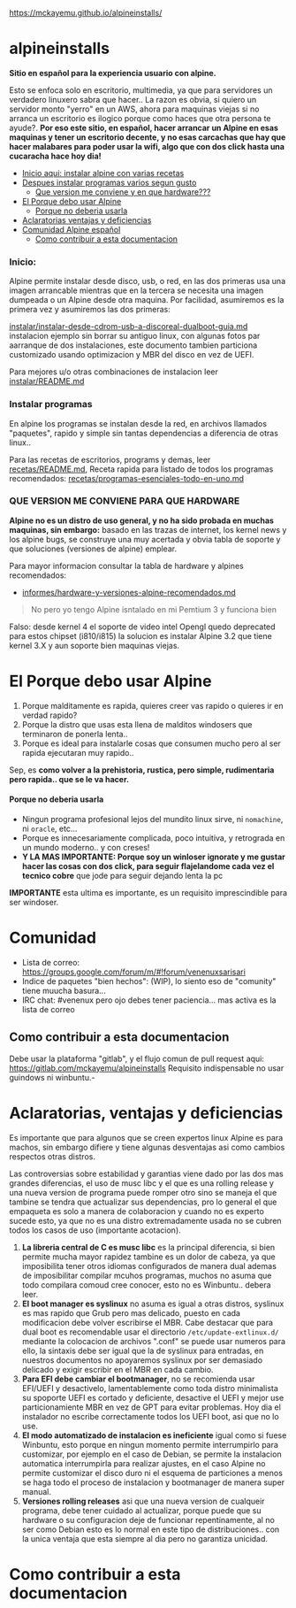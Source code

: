 https://mckayemu.github.io/alpineinstalls/

# alpineinstalls

**Sitio en español para la experiencia usuario con alpine.** 

Esto se enfoca solo en escritorio, multimedia, ya que para servidores un verdadero linuxero sabra que hacer..
La razon es obvia, si quiero un servidor monto "yerro" en un AWS, ahora para maquinas viejas 
si no arranca un escritorio es ilogico porque como haces que otra persona te ayude?.
**Por eso este sitio, en español, hacer arrancar un Alpine en esas maquinas y tener un escritorio decente, 
y no esas carcachas que hay que hacer malabares para poder usar la wifi, algo que con dos click hasta una cucaracha hace hoy dia!**

* [Inicio aqui: instalar alpine con varias recetas](#inicio)
* [Despues instalar programas varios segun gusto](#instalar-programas)
  * [Que version me conviene y en que hardware???](#que-version-me-conviene-para-que-hardware)
* [El Porque debo usar Alpine](#el-porque-debo-usar-alpine)
  * [Porque no deberia usarla](#porque-no-deberia-usarla)
* [Aclaratorias ventajas y deficiencias](#aclaratorias-ventajas-y-deficiencias)
* [Comunidad Alpine español](#comunidad)
  * [Como contribuir a esta documentacion](#como-contribuir-a-esta-documentacion)

### Inicio:

Alpine permite instalar desde disco, usb, o red, en las dos primeras usa una imagen arrancable mientras 
que en la tercera se necesita una imagen dumpeada o un Alpine desde otra maquina. Por facilidad, 
asumiremos es la primera vez y asumiremos las dos primeras:

[instalar/instalar-desde-cdrom-usb-a-discoreal-dualboot-guia.md](instalar/instalar-desde-cdrom-usb-a-discoreal-dualboot-guia.md)
instalacion ejemplo sin borrar su antiguo linux, con algunas fotos par aarranque de dos instalaciones, 
este documento tambien particiona customizado usando optimizacion y MBR del disco en vez de UEFI.

Para mejores u/o otras combinaciones de instalacion leer [instalar/README.md](instalar/README.md)

### Instalar programas

En alpine los programas se instalan desde la red, en archivos llamados "paquetes", 
rapido y simple sin tantas dependencias a diferencia de otras linux.. 

Para las recetas de escritorios, programs y demas, leer [recetas/README.md](recetas/README.md), 
Receta rapida para listado de todos los programas recomendados: [recetas/programas-esenciales-todo-en-uno.md](recetas/programas-esenciales-todo-en-uno.md)

### QUE VERSION ME CONVIENE PARA QUE HARDWARE

**Alpine no es un distro de uso general, y no ha sido probada en muchas maquinas, sin embargo:** 
basado en las trazas de internet, los kernel news y los alpine bugs, se construye una 
muy acertada y obvia tabla de soporte y que soluciones (versiones de alpine) emplear.

Para mayor informacion consultar la tabla de hardware y alpines recomendados:
* [informes/hardware-y-versiones-alpine-recomendados.md](informes/hardware-y-versiones-alpine-recomendados.md)

> No pero yo tengo Alpine isntalado en mi Pemtium 3 y funciona bien

Falso: desde kernel 4 el soporte de video intel Opengl quedo deprecated para estos chipset (i810/i815) 
la solucion es instalar Alpine 3.2 que tiene kernel 3.X y aun soporte bien maquinas viejas.

# El Porque debo usar Alpine

1. Porque malditamente es rapida, quieres creer vas rapido o quieres ir en verdad rapido?
2. Porque la distro que usas esta llena de malditos windosers que terminaron de ponerla lenta.. 
2. Porque es ideal para instalarle cosas que consumen mucho pero al ser rapida ejecutaran muy rapido..

Sep, es **como volver a la prehistoria, rustica, pero simple, rudimentaria pero rapida.. que se le va hacer.**

#### Porque no deberia usarla

* Ningun programa profesional lejos del mundito linux sirve, ni `nomachine`, ni `oracle`, etc...
* Porque es innecesariamente complicada, poco intuitiva, y retrograda en un mundo moderno.. y con creses!
* **Y LA MAS IMPORTANTE: Porque soy un winloser ignorate y me gustar hacer las cosas con dos click, 
para seguir flajelandome cada vez el tecnico cobre** que jode para seguir dejando lenta la pc

**IMPORTANTE** esta ultima es importante, es un requisito imprescindible para ser windoser.

# Comunidad

* Lista de correo: https://groups.google.com/forum/m/#!forum/venenuxsarisari
* Indice de paquetes "bien hechos": (WIP), lo siento eso de "comunity" tiene muucha basura...
* IRC chat: #venenux pero ojo debes tener paciencia... mas activa es la lista de correo

## Como contribuir a esta documentacion

Debe usar la plataforma "gitlab", y el flujo comun de pull request aqui: https://gitlab.com/mckayemu/alpineinstalls
Requisito indispensable no usar guindows ni winbuntu.-

# Aclaratorias, ventajas y deficiencias

Es importante que para algunos que se creen expertos linux Alpine es para machos, 
sin embargo difiere y tiene algunas desventajas asi como cambios respectos otras distros.

Las controversias sobre estabilidad y garantias viene dado por las dos mas grandes diferencias, 
el uso de musc libc y el que es una rolling release y una nueva version de programa puede romper otro 
sino se maneja el que tambine se tendra que actualizar sus dependencias, pro lo general 
el que empaqueta es solo a manera de colaboracion y cuando no es experto sucede esto, 
ya que no es una distro extremadamente usada no se cubren todos los casos de uso (importante acotacion).

1. **La libreria central de C es musc libc** es la principal diferencia, si bien permite 
mucha mayor rapidez tambine es un dolor de cabeza, ya que imposibilita tener otros idiomas 
configurados de manera dual ademas de imposibilitar compilar mcuhos programas, muchos 
no asuma que todo compilara comoud cree conocer, esto no es Winbuntu.. debera leer.
2. **El boot manager es syslinux** no asuma es igual a otras distros, syslinux es mas 
rapido que Grub pero mas delicado, puesto en cada modificacion debe volver escribirse el MBR. 
Cabe destacar que para dual boot es recomendable usar el directorio `/etc/update-extlinux.d/` 
mediante la colocacion de archivos ".conf" se puede usar numeros para ello, la sintaxis debe 
ser igual que la de syslinux para entradas, en nuestros documentos no apoyaremos syslinux 
por ser demasiado delicado y exigir escribir en el MBR en cada cambio.
3. **Para EFI debe cambiar el bootmanager**, no se recomienda usar EFI/UEFI y desactivelo, 
lamentablemente como toda distro minimalista su spoporte UEFI es cortado y deficiente, 
desactive el UEFI y mejor use particionamiente MBR en vez de GPT para evitar problemas. 
Hoy dia el instalador no escribe correctamente todos los UEFI boot, asi que no lo use.
4. **El modo automatizado de instalacion es ineficiente** igual como si fuese Winbuntu, 
esto porque en ningun momento permite interrumpirlo para customizar, por ejemplo en el 
caso de Debian, se permite la instalacion automatica interrumpirla para realizar ajustes, 
en el caso Alpine no permite customizar el disco duro ni el esquema de particiones 
a menos se haga todo el proceso de instalacion y bootmanager de manera super manual.
5. **Versiones rolling releases** asi que una nueva version de cualqueir programa, 
debe tener cuidado al actualizar, porque puede que su hardware o su configuracion deje 
de funcionar repentinamente, al no ser como Debian esto es lo normal en este tipo de 
distribuciones.. con la unica ventaja que esta siempre al dia pero no garantiza unicidad.


# Como contribuir a esta documentacion
